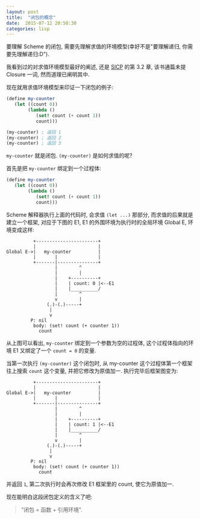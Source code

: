 ```yaml
---
layout: post
title:  "闭包的概念"
date:  2015-07-12 20:50:30 
categories: lisp
---
```


要理解 Scheme 的闭包, 需要先理解求值的环境模型(幸好不是"要理解递归, 你需要先理解递归:D").

我看到过的对求值环境模型最好的阐述, 还是 [SICP](https://mitpress.mit.edu/sicp/full-text/book/book.html) 的第 3.2 章, 该书通篇未提 Closure 一词, 然而道理已阐明其中.

现在就用求值环境模型来印证一下闭包的例子:

```scheme
(define my-counter
   (let ((count 0))
        (lambda ()
           (set! count (+ count 1))
           count)))

(my-counter) ; 返回 1
(my-counter) ; 返回 2
(my-counter) ; 返回 3
```

`my-counter` 就是闭包. `(my-counter)` 是如何求值的呢?

首先是把 `my-counter` 绑定到一个过程体: 
```scheme
(define my-counter
   (let ((count 0))
        (lambda ()
           (set! count (+ count 1))
           count)))
```
Scheme 解释器执行上面的代码时, 会求值 `(let ...)` 那部分, 而求值的后果就是建立一个框架, 对应于下图的 E1, E1 的外围环境为执行时的全局环境 Global E,  环境变成这样:
```
          +-----------------------+
          |                       |
Global E->|   my-counter          |
          |       |               |
          +-------|---------------+
                  |        ^
                  |        |
                  |    +----------+
                  |    | count: 0 |<--E1
                  |    |__________/
                  |        ^
                  v        |
               (.)-(.)-----+
                |
                v
	     P: nil
          body: (set! count (+ counter 1))
	        count
```

从上图可以看出, `my-counter` 绑定到一个参数为空的过程体, 这个过程体指向的环境 E1 又绑定了一个 `count = 0` 的变量.

当第一次执行 `(my-counter)` 这个闭包时, 从 my-counter 这个过程体第一个框架往上搜索 `count` 这个变量, 并把它修改为原值加一. 执行完毕后框架图变为:

```
          +-----------------------+
          |                       |
Global E->|   my-counter          |
          |       |               |
          +-------|---------------+
                  |        ^
                  |        |
                  |    +----------+
                  |    | count: 1 |<--E1
                  |    |__________/
                  |        ^
                  v        |
               (.)-(.)-----+
                |
                v
	     P: nil
          body: (set! count (+ counter 1))
	        count
```

并返回 `1`, 第二次执行时会再次修改 E1 框架里的 count, 使它为原值加一.

现在能明白这段闭包定义的含义了吧:

> "闭包 = 函数 + 引用环境".

